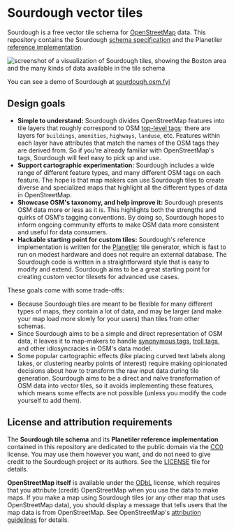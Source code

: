 # Sourdough vector tiles

Sourdough is a free vector tile schema for [OpenStreetMap] data. This repository contains the Sourdough [schema specification](./SCHEMA.md) and the Planetiler [reference implementation](./src/main/java/fyi/osm/sourdough/).

![screenshot of a visualization of Sourdough tiles, showing the Boston area and the many kinds of data available in the tile schema](https://sourdough.osm.fyi/assets/banner.png)  

You can see a demo of Sourdough at [sourdough.osm.fyi](https://sourdough.osm.fyi)

## Design goals

- **Simple to understand:** Sourdough divides OpenStreetMap features into tile layers that roughly correspond to OSM [top-level tags]: there are layers for `buildings`, `amenities`, `highways`, `landuse`, etc. Features within each layer have attributes that match the names of the OSM tags they are derived from. So if you're already familiar with OpenStreetMap's tags, Sourdough will feel easy to pick up and use.
- **Support cartographic experimentation:** Sourdough includes a wide range of different feature types, and many different OSM tags on each feature. The hope is that map makers can use Sourdough tiles to create diverse and specialized maps that highlight all the different types of data in OpenStreetMap.
- **Showcase OSM's taxonomy, and help improve it:** Sourdough presents OSM data more or less as it is. This highlights both the strengths and quirks of OSM's tagging conventions. By doing so, Sourdough hopes to inform ongoing community efforts to make OSM data more consistent and useful for data consumers.
- **Hackable starting point for custom tiles:** Sourdough's reference implementation is written for the [Planetiler] tile generator, which is fast to run on modest hardware and does not require an external database. The Sourdough code is written in a straightforward style that is easy to modify and extend. Sourdough aims to be a great starting point for creating custom vector tilesets for advanced use cases.

These goals come with some trade-offs:
- Because Sourdough tiles are meant to be flexible for many different types of maps, they contain a lot of data, and may be larger (and make your map load more slowly for your users) than tiles from other schemas.
- Since Sourdough aims to be a simple and direct representation of OSM data, it leaves it to map-makers to handle [synonymous tags], [troll tags], and other idiosyncracies in OSM's data model.
- Some popular cartographic effects (like placing curved text labels along lakes, or clustering nearby points of interest) require making opinionated decisions about how to transform the raw input data during tile generation. Sourdough aims to be a direct and naïve transformation of OSM data into vector tiles, so it avoids implementing these features, which means some effects are not possible (unless you modify the code yourself to add them).

## License and attribution requirements

The **Sourdough tile schema** and its **Planetiler reference implementation** contained in this repository are dedicated to the public domain via the [CC0] license. You may use them however you want, and do not need to give credit to the Sourdough project or its authors. See the [LICENSE](./LICENSE) file for details.

**OpenStreetMap itself** is available under the [ODbL] license, which requires that you attribute (credit) OpenStreetMap when you use the data to make maps. If you make a map using Sourdough tiles (or any other map that uses OpenStreetMap data), you should display a message that tells users that the map data is from OpenStreetMap. See OpenStreetMap's [attribution guidelines] for details.

[OpenStreetMap]: https://openstreetmap.org/about
[top-level tags]: https://wiki.openstreetmap.org/wiki/Top-level_tag
[synonymous tags]: https://wiki.openstreetmap.org/wiki/Synonymous_tags
[troll tags]: https://wiki.openstreetmap.org/wiki/Trolltag
[Planetiler]: https://github.com/onthegomap/planetiler?tab=readme-ov-file#planetiler
[CC0]: https://creativecommons.org/public-domain/cc0/
[ODbL]: https://opendatacommons.org/licenses/odbl/
[attribution guidelines]: https://osmfoundation.org/wiki/Licence/Attribution_Guidelines#Attribution_text
